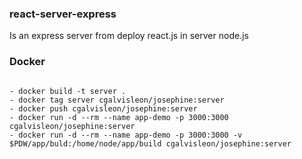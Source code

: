 ### react-server-express

Is an express server from deploy react.js in server node.js

### Docker

```

- docker build -t server .
- docker tag server cgalvisleon/josephine:server
- docker push cgalvisleon/josephine:server
- docker run -d --rm --name app-demo -p 3000:3000 cgalvisleon/josephine:server
- docker run -d --rm --name app-demo -p 3000:3000 -v $PDW/app/buld:/home/node/app/build cgalvisleon/josephine:server
```
